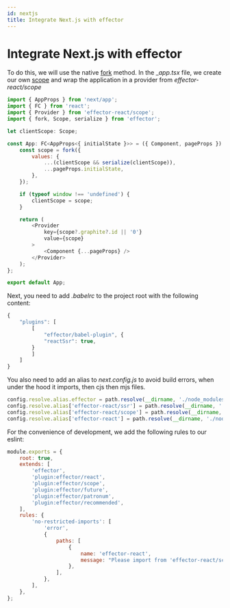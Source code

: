 ```yaml
---
id: nextjs
title: Integrate Next.js with effector
---
```


# Integrate Next.js with effector

To do this, we will use the native [fork](/docs/api/effector/fork.md) method.
In the __app.tsx_ file, we create our own [scope](/docs/api/effector/Scope.md) and wrap the application in a provider from _effector-react/scope_

```js
import { AppProps } from 'next/app';
import { FC } from 'react';
import { Provider } from 'effector-react/scope';
import { fork, Scope, serialize } from 'effector';

let clientScope: Scope;

const App: FC<AppProps<{ initialState }>> = ({ Component, pageProps }) => {
    const scope = fork({
        values: {
            ...(clientScope && serialize(clientScope)),
            ...pageProps.initialState,
        },
    });

    if (typeof window !== 'undefined') {
        clientScope = scope;
    }

    return (
        <Provider
            key={scope?.graphite?.id || '0'}
            value={scope}
        >
            <Component {...pageProps} />
        </Provider>
    );
};

export default App;
```

Next, you need to add _.babelrc_ to the project root with the following content:

```js
{
    "plugins": [
        [
            "effector/babel-plugin", {
            "reactSsr": true,
        }
        ]
    ]
}
```
You also need to add an alias to _next.config.js_ to avoid build errors, when under the hood it imports, then cjs then mjs files.

```js
config.resolve.alias.effector = path.resolve(__dirname, './node_modules/effector/effector.cjs.js');
config.resolve.alias['effector-react/ssr'] = path.resolve(__dirname, './node_modules/effector-react/ssr.js');
config.resolve.alias['effector-react/scope'] = path.resolve(__dirname, './node_modules/effector-react/scope.js');
config.resolve.alias['effector-react'] = path.resolve(__dirname, './node_modules/effector-react/ssr.js');
```

For the convenience of development, we add the following rules to our eslint:

```js
module.exports = {
    root: true,
    extends: [ 
        'effector', 
        'plugin:effector/react', 
        'plugin:effector/scope', 
        'plugin:effector/future',
        'plugin:effector/patronum',
        'plugin:effector/recommended',
    ],
    rules: {
        'no-restricted-imports': [
            'error',
            {
                paths: [
                    {
                        name: 'effector-react',
                        message: "Please import from 'effector-react/scope' instead.",
                    },
                ],
            },
        ],
    },
};
```